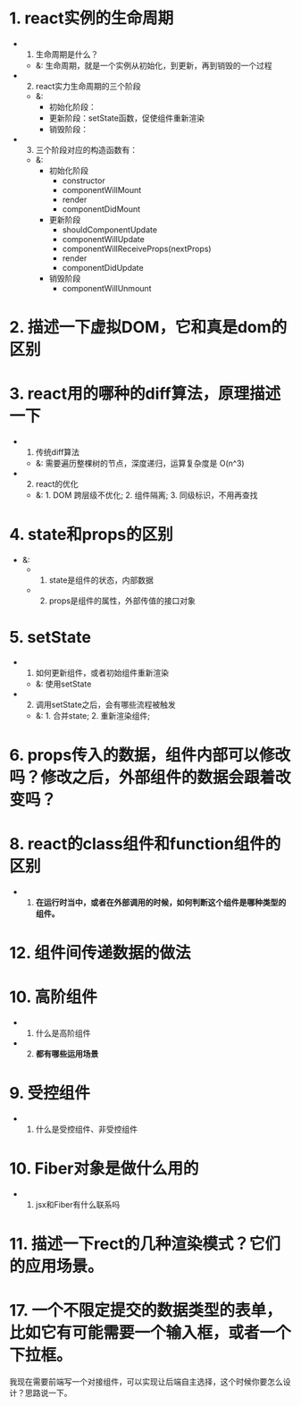# 1. react实例的生命周期
- 1. 生命周期是什么？
  - &: 生命周期，就是一个实例从初始化，到更新，再到销毁的一个过程

- 2. react实力生命周期的三个阶段
  - &:
    - 初始化阶段：
    - 更新阶段：setState函数，促使组件重新渲染
    - 销毁阶段：
- 3. 三个阶段对应的构造函数有：
  - &:
    - 初始化阶段
      - constructor
      - componentWillMount
      - render
      - componentDidMount
    - 更新阶段
      - shouldComponentUpdate
      - componentWillUpdate
      - componentWillReceiveProps(nextProps)  
      - render
      - componentDidUpdate
    - 销毁阶段
      - componentWillUnmount

# 2. 描述一下虚拟DOM，它和真是dom的区别

# **3. react用的哪种的diff算法，原理描述一下**
- 1. 传统diff算法
  - &: 需要遍历整棵树的节点，深度递归，运算复杂度是 O(n^3)
- 2. react的优化
  - &: 1. DOM 跨层级不优化; 2. 组件隔离; 3. 同级标识，不用再查找

# 4. state和props的区别
- &:
  - 1. state是组件的状态，内部数据
  - 2. props是组件的属性，外部传值的接口对象

# 5. setState
- 1. 如何更新组件，或者初始组件重新渲染
  - &: 使用setState
- 2. 调用setState之后，会有哪些流程被触发
  - &: 1. 合并state; 2. 重新渲染组件; 

# 6. props传入的数据，组件内部可以修改吗？修改之后，外部组件的数据会跟着改变吗？

# 8. react的class组件和function组件的区别
- 1. **在运行时当中，或者在外部调用的时候，如何判断这个组件是哪种类型的组件。**

# 12. 组件间传递数据的做法
# 10. 高阶组件
- 1. 什么是高阶组件

- 2. **都有哪些运用场景**

# 9. 受控组件
- 1. 什么是受控组件、非受控组件

# 10. **Fiber对象是做什么用的**
- 1. jsx和Fiber有什么联系吗

# 11. **描述一下rect的几种渲染模式？它们的应用场景。**

# 17. **一个不限定提交的数据类型的表单，比如它有可能需要一个输入框，或者一个下拉框。**
我现在需要前端写一个对接组件，可以实现让后端自主选择，这个时候你要怎么设计？思路说一下。
